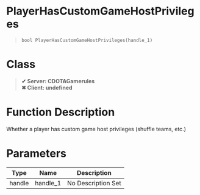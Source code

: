 # PlayerHasCustomGameHostPrivileges
> `bool PlayerHasCustomGameHostPrivileges(handle_1)`
# Class
> __✔ Server: CDOTAGamerules__  
> __✖ Client: undefined__  
# Function Description
Whether a player has custom game host privileges (shuffle teams, etc.)
# Parameters
Type|Name|Description
--|--|--
handle|handle_1|No Description Set
